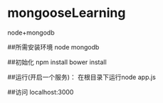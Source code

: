 # mongooseLearning
node+mongodb

##所需安装环境
node
mongodb

##初始化
npm install
bower install

##运行(开启一个服务)：
在根目录下运行node app.js
 
 ##访问
 localhost:3000

